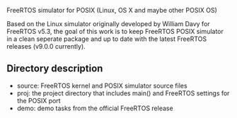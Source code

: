 FreeRTOS simulator for POSIX (Linux, OS X and maybe other POSIX OS)

Based on the Linux simulator originally developed by William Davy for FreeRTOS v5.3, 
the goal of this work is to keep FreeRTOS POSIX simulator in a clean seperate package 
and up to date with the latest FreeRTOS releases (v9.0.0 currently).

Directory description
----------------------
- source: FreeRTOS kernel and POSIX simulator source files
- proj: the project directory that includes main() and FreeRTOS settings for the POSIX port
- demo: demo tasks from the official FreeRTOS release
